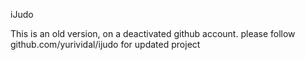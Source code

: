 iJudo


This is an old version, on a deactivated github account. please follow github.com/yurividal/ijudo for updated project
